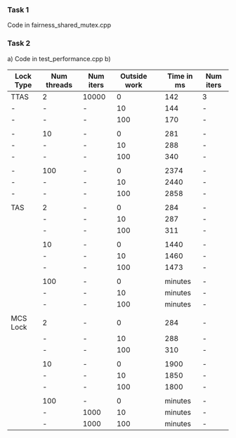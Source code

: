 ### Task 1

Code in fairness_shared_mutex.cpp

### Task 2

a) Code in test_performance.cpp
b)

| Lock Type | Num threads | Num iters | Outside work |  | Time in ms | Num iters |
|-----------|-------------|-----------|--------------|--|------------|-----------|
| TTAS      | 2           | 10000     | 0            |  | 142        | 3         |
| -         | -           | -         | 10           |  | 144        | -         |
| -         | -           | -         | 100          |  | 170        | -         |
|           |             |           |              |  |            |           |
| -         | 10          | -         | 0            |  | 281        | -         |
| -         | -           | -         | 10           |  | 288        | -         |
| -         | -           | -         | 100          |  | 340        | -         |
|           |             |           |              |  |            |           |
| -         | 100         | -         | 0            |  | 2374       | -         |
| -         | -           | -         | 10           |  | 2440       | -         |
| -         | -           | -         | 100          |  | 2858       | -         |
|           |             |           |              |  |            |           |
| TAS       | 2           | -         | 0            |  | 284        | -         |
|           | -           | -         | 10           |  | 287        | -         |
|           | -           | -         | 100          |  | 311        | -         |
|           |             |           |              |  |            |           |
|           | 10          | -         | 0            |  | 1440       | -         |
|           | -           | -         | 10           |  | 1460       | -         |
|           | -           | -         | 100          |  | 1473       | -         |
|           |             |           |              |  |            |           |
|           | 100         | -         | 0            |  | minutes    | -         |
|           | -           | -         | 10           |  | minutes    | -         |
|           | -           | -         | 100          |  | minutes    | -         |
|           |             |           |              |  |            |           |
| MCS Lock  | 2           | -         | 0            |  | 284        | -         |
|           | -           | -         | 10           |  | 288        | -         |
|           | -           | -         | 100          |  | 310        | -         |
|           |             |           |              |  |            |           |
|           | 10          | -         | 0            |  | 1900       | -         |
|           | -           | -         | 10           |  | 1850       | -         |
|           | -           | -         | 100          |  | 1800       | -         |
|           |             |           |              |  |            |           |
|           | 100         | -         | 0            |  | minutes    | -         |
|           | -           | 1000      | 10           |  | minutes    | -         |
|           | -           | 1000      | 100          |  | minutes    | -         |

